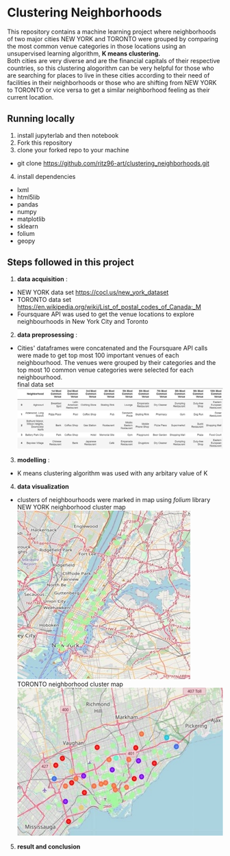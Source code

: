 # Clustering Neighborhoods  
This repository contains a machine learning project where neighborhoods of two major cities NEW YORK and TORONTO were grouped by comparing the most common venue categories in those locations using an unsupervised learning algorithm, **K means clustering.**  
Both cities are very diverse and are the financial capitals of their respective countries, so this clustering alogorithm can be very helpful for those who are searching for places to live in these cities according to their need of facilities in their neighborhoods or those who are shifting from NEW YORK to TORONTO or vice versa to get a similar neighborhood feeling as their current location.  
## Running locally  
1. install jupyterlab and then notebook  
2. Fork this repository  
3. clone your forked repo to your machine  
* git clone https://github.com/ritz96-art/clustering_neighborhoods.git  
4. install dependencies  
* lxml  
* html5lib  
* pandas  
* numpy  
* matplotlib  
* sklearn  
* folium  
* geopy  
## Steps followed in this project  
1. **data acquisition** :
  * NEW YORK data set https://cocl.us/new_york_dataset    
  * TORONTO data set https://en.wikipedia.org/wiki/List_of_postal_codes_of_Canada:_M  
  * Foursquare API was used to get the venue locations to explore neighbourhoods in New York City and Toronto  
2. **data preprosessing** :  
  * Cities' dataframes were concatenated and the Foursquare API calls were made to get top most 100 important venues of each neighbourhood. The venues were grouped by their categories and the top most 10 common venue categories were selected for each neighbourhood.  
  final data set  
  ![final data set](https://github.com/ritz96-art/clustering_neighborhoods/blob/master/project1.JPG?raw=true)
3. **modelling** :  
  * K means clustering algorithm was used with any arbitary value of K  
4. **data visualization**  
  * clusters of neighbourhoods were marked in map using *folium* library   
  NEW YORK neighborhood cluster map  
  ![](https://github.com/ritz96-art/clustering_neighborhoods/blob/master/project2.jpg?raw=true)  
  TORONTO neighborhood cluster map  
  ![](https://github.com/ritz96-art/clustering_neighborhoods/blob/master/project3.jpg?raw=true)  
5. **result and conclusion**
